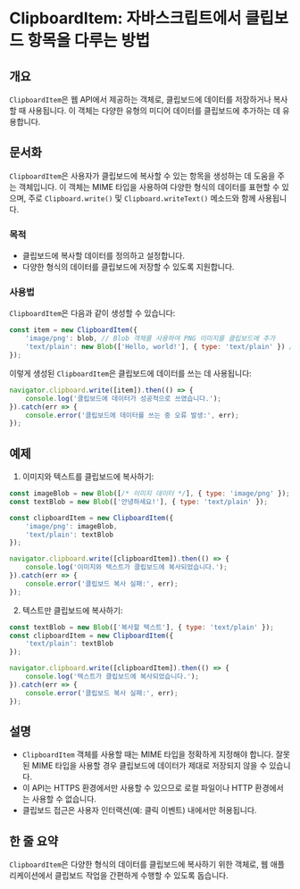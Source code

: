 <!--
Meta Description: # ClipboardItem: 자바스크립트에서 클립보드 항목을 다루는 방법 ## 개요 `ClipboardItem`은 웹 API에서 제공하는 객체로, 클립보드에 데이터를 저장하거나 복사할 때 사용됩니다. 이 객체는 다양한 유형의 미디어 데이터를 클립보드에 추가하는 데 유...
Meta Keywords: 클립보드에, clipboarditem, 데이터를, new, const
-->

# ClipboardItem: 자바스크립트에서 클립보드 항목을 다루는 방법

## 개요
`ClipboardItem`은 웹 API에서 제공하는 객체로, 클립보드에 데이터를 저장하거나 복사할 때 사용됩니다. 이 객체는 다양한 유형의 미디어 데이터를 클립보드에 추가하는 데 유용합니다.

## 문서화
`ClipboardItem`은 사용자가 클립보드에 복사할 수 있는 항목을 생성하는 데 도움을 주는 객체입니다. 이 객체는 MIME 타입을 사용하여 다양한 형식의 데이터를 표현할 수 있으며, 주로 `Clipboard.write()` 및 `Clipboard.writeText()` 메소드와 함께 사용됩니다.

### 목적
- 클립보드에 복사할 데이터를 정의하고 설정합니다.
- 다양한 형식의 데이터를 클립보드에 저장할 수 있도록 지원합니다.

### 사용법
`ClipboardItem`은 다음과 같이 생성할 수 있습니다:

```javascript
const item = new ClipboardItem({
    'image/png': blob, // Blob 객체를 사용하여 PNG 이미지를 클립보드에 추가
    'text/plain': new Blob(['Hello, world!'], { type: 'text/plain' }) // 텍스트 데이터 추가
});
```

이렇게 생성된 `ClipboardItem`은 클립보드에 데이터를 쓰는 데 사용됩니다:

```javascript
navigator.clipboard.write([item]).then(() => {
    console.log('클립보드에 데이터가 성공적으로 쓰였습니다.');
}).catch(err => {
    console.error('클립보드에 데이터를 쓰는 중 오류 발생:', err);
});
```

## 예제
1. 이미지와 텍스트를 클립보드에 복사하기:

```javascript
const imageBlob = new Blob([/* 이미지 데이터 */], { type: 'image/png' });
const textBlob = new Blob(['안녕하세요!'], { type: 'text/plain' });

const clipboardItem = new ClipboardItem({
    'image/png': imageBlob,
    'text/plain': textBlob
});

navigator.clipboard.write([clipboardItem]).then(() => {
    console.log('이미지와 텍스트가 클립보드에 복사되었습니다.');
}).catch(err => {
    console.error('클립보드 복사 실패:', err);
});
```

2. 텍스트만 클립보드에 복사하기:

```javascript
const textBlob = new Blob(['복사할 텍스트'], { type: 'text/plain' });
const clipboardItem = new ClipboardItem({
    'text/plain': textBlob
});

navigator.clipboard.write([clipboardItem]).then(() => {
    console.log('텍스트가 클립보드에 복사되었습니다.');
}).catch(err => {
    console.error('클립보드 복사 실패:', err);
});
```

## 설명
- `ClipboardItem` 객체를 사용할 때는 MIME 타입을 정확하게 지정해야 합니다. 잘못된 MIME 타입을 사용할 경우 클립보드에 데이터가 제대로 저장되지 않을 수 있습니다.
- 이 API는 HTTPS 환경에서만 사용할 수 있으므로 로컬 파일이나 HTTP 환경에서는 사용할 수 없습니다.
- 클립보드 접근은 사용자 인터랙션(예: 클릭 이벤트) 내에서만 허용됩니다.

## 한 줄 요약
`ClipboardItem`은 다양한 형식의 데이터를 클립보드에 복사하기 위한 객체로, 웹 애플리케이션에서 클립보드 작업을 간편하게 수행할 수 있도록 돕습니다.